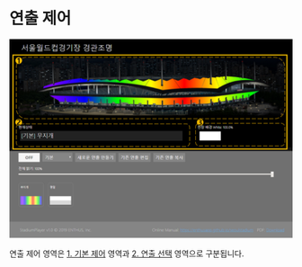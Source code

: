 # 연출 제어
![연출 제어 화면 구성](../image/main/control_2.png)

연출 제어 영역은 [1. 기본 제어](control/basic.md) 영역과 [2. 연출 선택](control/choose.md) 영역으로 구분됩니다.
